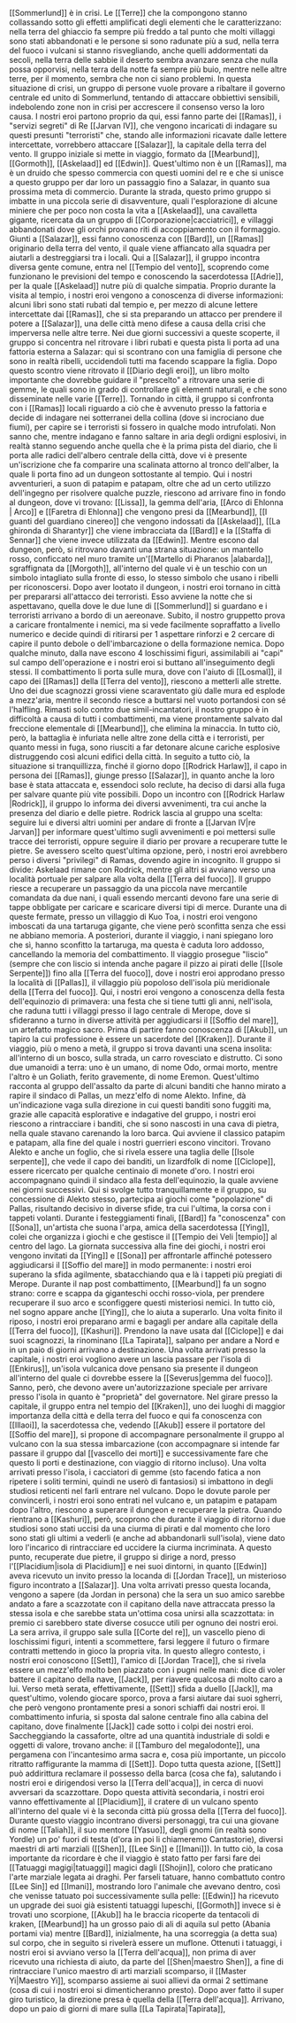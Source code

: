[[Sommerlund]] è in crisi. Le [[Terre]] che la compongono stanno collassando sotto gli effetti amplificati degli elementi che le caratterizzano: nella terra del ghiaccio fa sempre più freddo a tal punto che molti villaggi sono stati abbandonati e le persone si sono radunate più a sud, nella terra del fuoco i vulcani si stanno risvegliando, anche quelli addormentati da secoli, nella terra delle sabbie il deserto sembra avanzare senza che nulla possa opporvisi, nella terra della notte fa sempre più buio, mentre nelle altre terre, per il momento, sembra che non ci siano problemi. 
In questa situazione di crisi, un gruppo di persone vuole provare a ribaltare il governo centrale ed unito di Sommerlund, tentando di attaccare obbiettivi sensibili, indebolendo zone non in crisi per accrescere il consenso verso la loro causa. 
I nostri eroi partono proprio da qui, essi fanno parte dei [[Ramas]], i "servizi segreti" di Re [[Jarvan IV]], che vengono incaricati di indagare su questi presunti "terroristi" che, stando alle informazioni ricavate dalle lettere intercettate, vorrebbero attaccare [[Salazar]], la capitale della terra del vento. Il gruppo iniziale si mette in viaggio, formato da [[Mearbund]], [[Gormoth]], [[Askelaad]] ed [[Edwin]]. Quest'ultimo non è un [[Ramas]], ma è un druido che spesso commercia con questi uomini del re e che si unisce a questo gruppo per dar loro un passaggio fino a Salazar, in quanto sua prossima meta di commercio. Durante la strada, questo primo gruppo si imbatte in una piccola serie di disavventure, quali l'esplorazione di alcune miniere che per poco non costa la vita a [[Askelaad]], una cavalletta gigante, ricercata da un gruppo di [[Corporazione|cacciatrici]], e villaggi abbandonati dove gli orchi provano riti di accoppiamento con il formaggio. Giunti a [[Salazar]], essi fanno conoscenza con [[Bard]], un [[Ramas]] originario della terra del vento, il quale viene affiancato alla squadra per aiutarli a destreggiarsi tra i locali. 
Qui a [[Salazar]], il gruppo incontra diversa gente comune, entra nel [[Tempio del vento]], scoprendo come funzionano le previsioni del tempo e conoscendo la sacerdotessa [[Adrie]], per la quale [[Askelaad]] nutre più di qualche simpatia. Proprio durante la visita al tempio, i nostri eroi vengono a conoscenza di diverse informazioni: alcuni libri sono stati rubati dal tempio e, per mezzo di alcune lettere intercettate dai [[Ramas]], che si sta preparando un attacco per prendere il potere a [[Salazar]], una delle città meno difese a causa della crisi che imperversa nelle altre terre.
Nei due giorni successivi a queste scoperte, il gruppo si concentra nel ritrovare i libri rubati e questa pista li porta ad una fattoria esterna a Salazar: qui si scontrano con una famiglia di persone che sono in realtà ribelli, uccidendoli tutti ma facendo scappare la figlia. 
Dopo questo scontro viene ritrovato il [[Diario degli eroi]], un libro molto importante che dovrebbe guidare il "prescelto" a ritrovare una serie di gemme, le quali sono in grado di controllare gli elementi naturali, e che sono disseminate nelle varie [[Terre]].
Tornando in città, il gruppo si confronta con i [[Ramas]] locali riguardo a ciò che è avvenuto presso la fattoria e decide di indagare nei sotterranei della collina (dove si incrociano due fiumi), per capire se i terroristi si fossero in qualche modo intrufolati. Non sanno che, mentre indagano e fanno saltare in aria degli ordigni esplosivi, in realtà stanno seguendo anche quella che è la prima pista del diario, che li porta alle radici dell'albero centrale della città, dove vi è presente un'iscrizione che fa comparire una scalinata attorno al tronco dell'alber, la quale li porta fino ad un dungeon sottostante al tempio. Qui i nostri avventurieri, a suon di patapim e patapam, oltre che ad un certo utilizzo dell'ingegno per risolvere qualche puzzle, riescono ad arrivare fino in fondo al dungeon, dove vi trovano: [[Lissa]], la gemma dell'aria, [[Arco di Ehlonna | Arco]] e [[Faretra di Ehlonna]] che vengono presi da [[Mearbund]], [[I guanti del guardiano cinereo]] che vengono indossati da [[Askelaad]], [[La ghironda di Sharantyr]] che viene imbracciata da [[Bard]] e la [[Staffa di Sennar]] che viene invece utilizzata da [[Edwin]]. Mentre escono dal dungeon, però, si ritrovano davanti una strana situazione: un mantello rosso, conficcato nel muro tramite un'[[Martello di Pharanos |alabarda]], sgraffignata da [[Morgoth]], all'interno del quale vi è un teschio con un simbolo intagliato sulla fronte di esso, lo stesso simbolo che usano i ribelli per riconoscersi. 
Dopo aver lootato il dungeon, i nostri eroi tornano in città per prepararsi all'attacco dei terroristi. Esso avviene la notte che si aspettavano, quella dove le due lune di [[Sommerlund]] si guardano e i terroristi arrivano a bordo di un aereonave. Subito, il nostro gruppetto prova a caricare frontalmente i nemici, ma si vede facilmente sopraffatto a livello numerico e decide quindi di ritirarsi per 1 aspettare rinforzi e 2 cercare di capire il punto debole o dell'imbarcazione o della formazione nemica. Dopo qualche minuto, dalla nave escono 4  loschissimi figuri, assimilabili ai "capi" sul campo dell'operazione e i nostri eroi si buttano all'inseguimento degli stessi. Il combattimento li porta sulle mura, dove con l'aiuto di [[Losmal]], il capo dei [[Ramas]] della [[Terra del vento]], riescono a metterli alle strette. Uno dei due scagnozzi grossi viene scaraventato giù dalle mura ed esplode a mezz'aria, mentre il secondo riesce a buttarsi nel vuoto portandosi con sé l'halfling. Rimasti solo contro due simil-incantatori, il nostro gruppo è in difficoltà a causa di tutti i combattimenti, ma viene prontamente salvato dal freccione elementale di [[Mearbund]], che elimina la minaccia. In tutto ciò, però, la battaglia è infuriata nelle altre zone della città e i terroristi, per quanto messi in fuga, sono riusciti a far detonare alcune cariche esplosive distruggendo così alcuni edifici della città. 
In seguito a tutto ciò, la situazione si tranquillizza, finché il giorno dopo [[Rodrick Harlaw]], il capo in persona dei [[Ramas]], giunge presso [[Salazar]], in quanto anche la loro base è stata attaccata e, essendoci solo reclute, ha deciso di darsi alla fuga per salvare quante più vite possibili. 
Dopo un incontro con [[Rodrick Harlaw |Rodrick]], il gruppo lo informa dei diversi avvenimenti, tra cui anche la presenza del diario e delle pietre. Rodrick lascia al gruppo una scelta: seguire lui e diversi altri uomini per andare di fronte a [[Jarvan IV|re Jarvan]] per informare quest'ultimo sugli avvenimenti e poi mettersi sulle tracce dei terroristi, oppure seguire il diario per provare a recuperare tutte le pietre. Se avessero scelto quest'ultima opzione, però, i nostri eroi avrebbero perso i diversi "privilegi" di Ramas, dovendo agire in incognito. 
Il gruppo si divide: Askelaad rimane con Rodrick, mentre gli altri si avviano verso una località portuale per salpare alla volta della [[Terra del fuoco]].
Il gruppo riesce a recuperare un passaggio da una piccola nave mercantile comandata da due nani, i quali essendo mercanti devono fare una serie di tappe obbligate per caricare e scaricare diversi tipi di merce. Durante una di queste fermate, presso un villaggio di Kuo Toa, i nostri eroi vengono imboscati da una tartaruga gigante, che viene però sconfitta senza che essi ne abbiano memoria. A posteriori, durante il viaggio, i nani spiegano loro che sì, hanno sconfitto la tartaruga, ma questa è caduta loro addosso, cancellando la memoria del combattimento. 
Il viaggio prosegue "liscio" (sempre che con liscio si intenda anche pagare il pizzo ai pirati delle [[Isole Serpente]]) fino alla [[Terra del fuoco]], dove i nostri eroi approdano presso la località di [[Pallas]], il villaggio più popoloso dell'isola più meridionale della [[Terra del fuoco]].
Qui, i nostri eroi vengono a conoscenza della festa dell'equinozio di primavera: una festa che si tiene tutti gli anni, nell'isola, che raduna tutti i villaggi presso il lago centrale di Merope, dove si sfideranno a turno in diverse attività per aggiudicarsi il [[Soffio del mare]], un artefatto magico sacro. 
Prima di partire fanno conoscenza di [[Akub]], un tapiro la cui professione è essere un sacerdote del [[Kraken]]. 
Durante il viaggio, più o meno a metà, il gruppo si trova davanti una scena insolita: all'interno di un bosco, sulla strada, un carro rovesciato e distrutto. Ci sono due umanoidi a terra: uno è un umano, di nome Odo, ormai morto, mentre l'altro è un Goliath, ferito gravemente, di nome Eremon. Quest'ultimo racconta al gruppo dell'assalto da parte di alcuni banditi che hanno mirato a rapire il sindaco di Pallas, un mezz'elfo di nome Alekto. Infine, dà un'indicazione vaga sulla direzione in cui questi banditi sono fuggiti ma, grazie alle capacità esplorative e indagative del gruppo, i nostri eroi riescono a rintracciare i banditi, che si sono nascosti in una cava di pietra, nella quale stavano carenando la loro barca. Qui avviene il classico patapim e patapam, alla fine del quale i nostri guerrieri escono vincitori. Trovano Alekto e anche un foglio, che si rivela essere una taglia delle [[Isole serpente]], che vede il capo dei banditi, un lizardfolk di nome [[Ciclope]], essere ricercato per qualche centinaio di monete d'oro. I nostri eroi accompagnano quindi il sindaco alla festa dell'equinozio, la quale avviene nei giorni successivi. Qui si svolge tutto tranquillamente e il gruppo, su concessione di Alekto stesso, partecipa ai giochi come "popolazione" di Pallas, risultando decisivo in diverse sfide, tra cui l'ultima, la corsa con i tappeti volanti. 
Durante i festeggiamenti finali, [[Bard]] fa "conoscenza" con [[Sona]], un'artista che suona l'arpa, amica della sacerdotessa [[Ying]], colei che organizza i giochi e che gestisce il [[Tempio dei Veli |tempio]] al centro del lago. La giornata successiva alla fine dei giochi, i nostri eroi vengono invitati da [[Ying]] e [[Sona]] per affrontarle affinché potessero aggiudicarsi il [[Soffio del mare]] in modo permanente: i nostri eroi superano la sfida agilmente, sbatacchiando qua e là i tappeti più pregiati di Merope. Durante il nap post combattimento, [[Mearbund]] fa un sogno strano: corre e scappa da giganteschi occhi rosso-viola, per prendere recuperare il suo arco e sconfiggere questi misteriosi nemici. In tutto ciò, nel sogno appare anche [[Ying]], che lo aiuta a superarlo. Una volta finito il riposo, i nostri eroi preparano armi e bagagli per andare alla capitale della [[Terra del fuoco]], [[Kashuri]]. Prendono la nave usata dal [[Ciclope]] e dai suoi scagnozzi, la rinominano [[La Tapirata]], salpano per andare a Nord e in un paio di giorni arrivano a destinazione.
Una volta arrivati presso la capitale, i nostri eroi vogliono avere un lascia passare per l'isola di [[Enkirus]], un'isola vulcanica dove pensano sia presente il dungeon all'interno del quale ci dovrebbe essere la [[Severus|gemma del fuoco]]. Sanno, però, che devono avere un'autorizzazione speciale per arrivare presso l'isola in quanto è "proprietà" del governatore. 
Nel girare presso la capitale, il gruppo entra nel tempio del [[Kraken]], uno dei luoghi di maggior importanza della città e della terra del fuoco e qui fa conoscenza con [[Illaoi]], la sacerdotessa che, vedendo [[Akub]] essere il portatore del [[Soffio del mare]], si propone di accompagnare personalmente il gruppo al vulcano con la sua stessa imbarcazione (con accompagnare si intende far passare il gruppo dal [[vascello dei morti]] e successivamente fare che questo li porti e destinazione, con viaggio di ritorno incluso). Una volta arrivati presso l'isola, i cacciatori di gemme (sto facendo fatica a non ripetere i soliti termini, quindi ne userò di fantasiosi) si imbattono in degli studiosi reticenti nel farli entrare nel vulcano. Dopo le dovute parole per convincerli, i nostri eroi sono entrati nel vulcano e, un patapim e patapam dopo l'altro, riescono a superare il dungeon e recuperare la pietra. Quando rientrano a [[Kashuri]], però, scoprono che durante il viaggio di ritorno i due studiosi sono stati uccisi da una ciurma di pirati e dal momento che loro sono stati gli ultimi a vederli (e anche ad abbandonarli sull'isola), viene dato loro l'incarico di rintracciare ed uccidere la ciurma incriminata. A questo punto, recuperate due pietre, il gruppo si dirige a nord, presso l'[[Placidium|isola di Placidium]] e nei suoi dintorni, in quanto [[Edwin]] aveva ricevuto un invito presso la locanda di [[Jordan Trace]], un misterioso figuro incontrato a [[Salazar]]. Una volta arrivati presso questa locanda, vengono a sapere (da Jordan in persona) che la sera un suo amico sarebbe andato a fare a scazzotate con il capitano della nave attraccata presso la stessa isola e che sarebbe stata un'ottima cosa unirsi alla scazzottata: in premio ci sarebbero state diverse cosucce utili per ognuno dei nostri eroi. La sera arriva, il gruppo sale sulla [[Corte del re]], un vascello pieno di loschissimi figuri, intenti a scommettere, farsi leggere il futuro o firmare contratti mettendo in gioco la propria vita. In questo allegro contesto, i nostri eroi conoscono [[Sett]], l'amico di [[Jordan Trace]], che si rivela essere un mezz'elfo molto ben piazzato con i pugni nelle mani: dice di voler battere il capitano della nave, [[Jack]], per riavere qualcosa di molto caro a lui. Verso metà serata, effettivamente, [[Sett]] sfida a duello [[Jack]], ma quest'ultimo, volendo giocare sporco, prova a farsi aiutare dai suoi sgherri, che però vengono prontamente presi a sonori schiaffi dai nostri eroi. Il combattimento infuria, si sposta dal salone centrale fino alla cabina del capitano, dove finalmente [[Jack]] cade sotto i colpi dei nostri eroi. Saccheggiando la cassaforte, oltre ad una quantità industriale di soldi e oggetti di valore, trovano anche: il [[Tamburo del megalodonte]], una pergamena con l'incantesimo arma sacra e, cosa più importante, un piccolo ritratto raffigurante la mamma di [[Sett]]. Dopo tutta questa azione, [[Sett]] può addirittura reclamare il possesso della barca (cosa che fa), salutando i nostri eroi e dirigendosi verso la [[Terra dell'acqua]], in cerca di nuovi avversari da scazzottare. 
Dopo questa attività secondaria, i nostri eroi vanno effettivamente al [[Placidium]], il cratere di un vulcano spento all'interno del quale vi è la seconda città più grossa della [[Terra del fuoco]]. Durante questo viaggio incontrano diversi personaggi, tra cui una giovane di nome [[Taliah]], il suo mentore [[Yasuo]], degli gnomi (in realtà sono Yordle) un po' fuori di testa (d'ora in poi li chiameremo Cantastorie), diversi maestri di arti marziali ([[Shen]], [[Lee Sin]] e [[Imani]]). In tutto ciò, la cosa importante da ricordare è che il viaggio è stato fatto per farsi fare dei [[Tatuaggi magigi|tatuaggi]] magici dagli [[Shojin]], coloro che praticano l'arte marziale legata ai draghi. Per farseli tatuare, hanno combattuto contro [[Lee Sin]] ed [[Imani]], mostrando loro l'animale che avevano dentro, così che venisse tatuato poi successivamente sulla pelle: [[Edwin]] ha ricevuto un upgrade dei suoi già esistenti tatuaggi lupeschi, [[Gormoth]] invece si è trovati uno scorpione, [[Akub]] ha le braccia ricoperte da tentacoli di kraken, [[Mearbund]] ha un grosso paio di ali di aquila sul petto (Abania portami via) mentre [[Bard]], inizialmente, ha una scorreggia (a detta sua) sul corpo, che in seguito si rivelerà essere un muflone. 
Ottenuti i tatuaggi, i nostri eroi si avviano verso la [[Terra dell'acqua]], non prima di aver ricevuto una richiesta di aiuto, da parte del [[Shen|maestro Shen]], a fine di rintracciare l'unico maestro di arti marziali scomparso, il [[Master Yi|Maestro Yi]], scomparso assieme ai suoi allievi da ormai 2 settimane (cosa di cui i nostri eroi si dimenticheranno presto).
Dopo aver fatto il super giro turistico, la direzione presa è quella della [[Terra dell'acqua]]. Arrivano, dopo un paio di giorni di mare sulla [[La Tapirata|Tapirata]], 